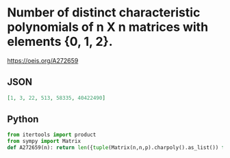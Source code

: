 # Number of distinct characteristic polynomials of n X n matrices with elements \{0, 1, 2\}\.
https://oeis.org/A272659
## JSON
```JSON
[1, 3, 22, 513, 58335, 40422490]
```
## Python
```Python
from itertools import product
from sympy import Matrix
def A272659(n): return len({tuple(Matrix(n,n,p).charpoly().as_list()) for p in product(range(3),repeat=n**2)}) if n else 1 # _Chai Wah Wu_, Sep 30 2023
```
